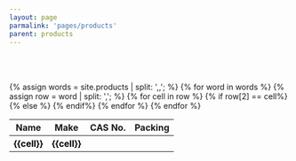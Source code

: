 ```yaml
---
layout: page
parmalink: 'pages/products'
parent: products
---
```


<br/>
<br/>
<br/>
<div class="container">


 <table class="table">
    <thead>
      <tr>
        <th>Name</th>
         <th>Make</th>
        <th class="casno">CAS No.</th>
        <th>Packing</th>
      </tr>
    </thead>
    <tbody>
     {% assign words = site.products | split: ',,'; %}
        {% for word in words %}
         <tr>
          {% assign row = word | split: ','; %}
            {% for cell in row %}
              {% if row[2] == cell%}
              <th class="casno">   
                 <a href="/products/{{row[0] | replace: ' ' , '_' | downcase}}"  style="color: black; text-decoration: none;">
                {{cell}}
                </a>
              </th>              
              {% else %}
                <th class="norm">   
                 <a href="/products/{{row[0] | replace: ' ' , '_' | downcase}}"  style="color: black; text-decoration: none;">
                {{cell}}
                </a>
              </th>
              {% endif%}
            {% endfor %}
          </tr>
         {% endfor %}
    </tbody>
  </table>
  </div>
